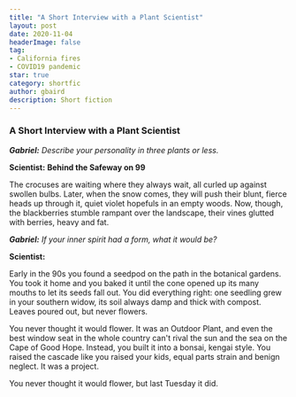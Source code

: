 ```yaml
---
title: "A Short Interview with a Plant Scientist"
layout: post
date: 2020-11-04
headerImage: false
tag:
- California fires
- COVID19 pandemic
star: true
category: shortfic
author: gbaird
description: Short fiction
---
```


### A Short Interview with a Plant Scientist


<i><b>Gabriel:</b> Describe your personality in three plants or less.</i>


<b>Scientist:</b>
<b>Behind the Safeway on 99</b>

The crocuses are waiting where they always wait, all curled up against swollen bulbs.
Later, when the snow comes, they will push their blunt, fierce heads up through it, 
quiet violet hopefuls in an empty woods. Now, though, the blackberries stumble 
rampant over the landscape, their vines glutted with berries, heavy and fat.

<i><b>Gabriel:</b> If your inner spirit had a form, what it would be?</i>

<b>Scientist:</b>

Early in the 90s you found a seedpod on the path in the botanical gardens. 
You took it home and you baked it until the cone opened up its many mouths 
to let its seeds fall out. You did everything right: one seedling grew in your southern widow, 
its soil always damp and thick with compost. Leaves poured out, but never flowers.

You never thought it would flower. It was an Outdoor Plant, 
and even the best window seat in the whole country can't rival 
the sun and the sea on the Cape of Good Hope. Instead, you 
built it into a bonsai, kengai style. You raised the cascade 
like you raised your kids, equal parts strain and benign neglect. 
It was a project.

You never thought it would flower, but last Tuesday it did.
